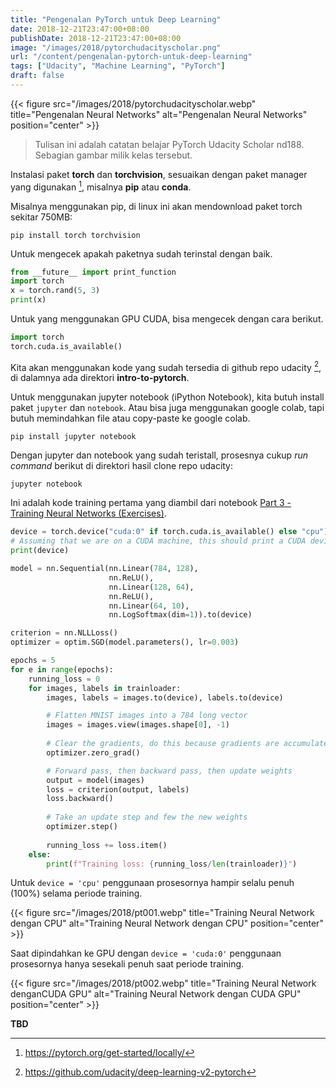 ```yaml
---
title: "Pengenalan PyTorch untuk Deep Learning"
date: 2018-12-21T23:47:00+08:00
publishDate: 2018-12-21T23:47:00+08:00
image: "/images/2018/pytorchudacityscholar.png"
url: "/content/pengenalan-pytorch-untuk-deep-learning"
tags: ["Udacity", "Machine Learning", "PyTorch"]
draft: false
---
```


{{< figure src="/images/2018/pytorchudacityscholar.webp" title="Pengenalan Neural Networks" alt="Pengenalan Neural Networks" position="center" >}}


> Tulisan ini adalah catatan belajar PyTorch Udacity Scholar nd188. Sebagian gambar milik kelas tersebut.

Instalasi paket **torch** dan **torchvision**, sesuaikan dengan paket manager yang digunakan [^1], misalnya **pip** atau **conda**.

Misalnya menggunakan pip, di linux ini akan mendownload paket torch sekitar 750MB:

```
pip install torch torchvision
```

Untuk mengecek apakah paketnya sudah terinstal dengan baik.

```python
from __future__ import print_function
import torch
x = torch.rand(5, 3)
print(x)
```

Untuk yang menggunakan GPU CUDA, bisa mengecek dengan cara berikut.

```python
import torch
torch.cuda.is_available()
```

Kita akan menggunakan kode yang sudah tersedia di github repo udacity [^2], di dalamnya ada direktori **intro-to-pytorch**.

Untuk menggunakan jupyter notebook (iPython Notebook), kita butuh install paket `jupyter` dan `notebook`. Atau bisa juga menggunakan google colab, tapi butuh memindahkan file atau copy-paste ke google colab.

```
pip install jupyter notebook
```

Dengan jupyter dan notebook yang sudah teristall, prosesnya cukup _run command_ berikut di direktori hasil clone repo udacity:

```
jupyter notebook
```

Ini adalah kode training pertama yang diambil dari notebook [Part 3 - Training Neural Networks (Exercises)](https://github.com/udacity/deep-learning-v2-pytorch/blob/master/intro-to-pytorch/Part%203%20-%20Training%20Neural%20Networks%20(Exercises).ipynb).

```python
device = torch.device("cuda:0" if torch.cuda.is_available() else "cpu")
# Assuming that we are on a CUDA machine, this should print a CUDA device:
print(device)

model = nn.Sequential(nn.Linear(784, 128),
                      nn.ReLU(),
                      nn.Linear(128, 64),
                      nn.ReLU(),
                      nn.Linear(64, 10),
                      nn.LogSoftmax(dim=1)).to(device)

criterion = nn.NLLLoss()
optimizer = optim.SGD(model.parameters(), lr=0.003)

epochs = 5
for e in range(epochs):
    running_loss = 0
    for images, labels in trainloader:
        images, labels = images.to(device), labels.to(device)

        # Flatten MNIST images into a 784 long vector
        images = images.view(images.shape[0], -1)
    
        # Clear the gradients, do this because gradients are accumulated
        optimizer.zero_grad()

        # Forward pass, then backward pass, then update weights
        output = model(images)
        loss = criterion(output, labels)
        loss.backward()
        
        # Take an update step and few the new weights
        optimizer.step()
        
        running_loss += loss.item()
    else:
        print(f"Training loss: {running_loss/len(trainloader)}")
```

Untuk `device = 'cpu'` penggunaan prosesornya hampir selalu penuh (100%) selama periode training.

{{< figure src="/images/2018/pt001.webp" title="Training Neural Network dengan CPU" alt="Training Neural Network dengan CPU" position="center" >}}

Saat dipindahkan ke GPU dengan `device = 'cuda:0'` penggunaan prosesornya hanya sesekali penuh saat periode training.

{{< figure src="/images/2018/pt002.webp" title="Training Neural Network denganCUDA GPU" alt="Training Neural Network dengan CUDA GPU" position="center" >}}



**TBD**

[^1]: https://pytorch.org/get-started/locally/

[^2]: https://github.com/udacity/deep-learning-v2-pytorch

